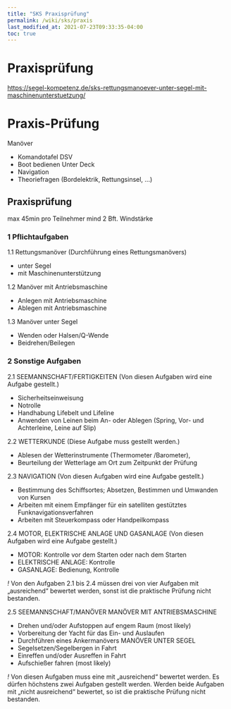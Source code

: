 ```yaml
---
title: "SKS Praxisprüfung"
permalink: /wiki/sks/praxis
last_modified_at: 2021-07-23T09:33:35-04:00
toc: true
---
```

# Praxisprüfung


https://segel-kompetenz.de/sks-rettungsmanoever-unter-segel-mit-maschinenunterstuetzung/

# Praxis-Prüfung
Manöver
- Komandotafel DSV
- Boot bedienen
Unter Deck
- Navigation
- Theoriefragen (Bordelektrik, Rettungsinsel, ...)

## Praxisprüfung
max 45min pro Teilnehmer
mind 2 Bft. Windstärke
### 1 Pflichtaufgaben
1.1 Rettungsmanöver (Durchführung eines Rettungsmanövers)
- unter Segel
- mit Maschinenunterstützung

1.2 Manöver mit Antriebsmaschine 
- Anlegen mit Antriebsmaschine
- Ablegen mit Antriebsmaschine

1.3 Manöver unter Segel
- Wenden oder Halsen/Q-Wende
- Beidrehen/Beilegen

### 2 Sonstige Aufgaben
2.1 SEEMANNSCHAFT/FERTIGKEITEN (Von diesen Aufgaben wird eine Aufgabe gestellt.)
- Sicherheitseinweisung
- Notrolle
- Handhabung Lifebelt und Lifeline
- Anwenden von Leinen beim An- oder Ablegen (Spring, Vor- und Achterleine, Leine auf Slip)

2.2 WETTERKUNDE (Diese Aufgabe muss gestellt werden.)
- Ablesen der Wetterinstrumente (Thermometer /Barometer), 
- Beurteilung der Wetterlage am Ort zum Zeitpunkt der Prüfung

2.3 NAVIGATION (Von diesen Aufgaben wird eine Aufgabe gestellt.)
- Bestimmung des Schiffsortes; Absetzen, Bestimmen und Umwanden von Kursen
- Arbeiten mit einem Empfänger für ein satelliten gestütztes Funknavigationsverfahren
- Arbeiten mit Steuerkompass oder Handpeilkompass

2.4 MOTOR, ELEKTRISCHE ANLAGE UND GASANLAGE (Von diesen Aufgaben wird eine Aufgabe gestellt.)
- MOTOR: Kontrolle vor dem Starten oder nach dem Starten
- ELEKTRISCHE ANLAGE: Kontrolle
- GASANLAGE: Bedienung, Kontrolle

*!* Von den Aufgaben 2.1 bis 2.4 müssen drei von vier Aufgaben mit „ausreichend“ bewertet werden, sonst ist die praktische Prüfung nicht bestanden.

2.5 SEEMANNSCHAFT/MANÖVER
MANÖVER MIT ANTRIEBSMASCHINE
- Drehen und/oder Aufstoppen auf engem Raum (most likely)
- Vorbereitung der Yacht für das Ein- und Auslaufen
- Durchführen eines Ankermanövers
MANÖVER UNTER SEGEL
- Segelsetzen/Segelbergen in Fahrt
- Einreffen und/oder Ausreffen in Fahrt
- Aufschießer fahren (most likely)

*!* Von diesen Aufgaben muss eine mit „ausreichend“ bewertet werden. Es dürfen höchstens zwei Aufgaben gestellt werden. Werden beide Aufgaben mit „nicht ausreichend“ bewertet, so ist die praktische Prüfung nicht bestanden.

